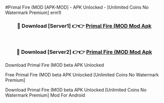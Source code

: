 #Primal Fire (MOD [APK-MOD] - APK Unlocked - [Unlimited Coins No Watermark Premium] erm1l



<div align="center">

<h3>🔴 Download [Server1] 👉👉 <a href="https://momento.my/?title=Primal_Fire_(MOD">Primal Fire (MOD Mod Apk</a></h3><br>

<h3>🔴 Download [Server2] 👉👉 <a href="https://momento.my/?title=Primal_Fire_(MOD">Primal Fire (MOD Mod Apk</a></h3>
</div>



Download Primal Fire (MOD beta APK Unlocked

Free Primal Fire (MOD beta APK Unlocked [Unlimited Coins No Watermark Premium]

Download Primal Fire (MOD beta APK Unlocked [Unlimited Coins No Watermark Premium] Mod For Android
